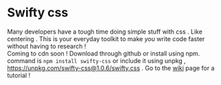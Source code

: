 # Swifty css

Many developers have a tough time doing simple stuff with css . Like centering . This is your everyday toolkit to make _you_ write code faster without having to research ! <br />
Coming to cdn soon ! Download through github or install using npm. command is ```npm install swifty-css``` or include it using unpkg , https://unpkg.com/swifty-css@1.0.6/swifty.css .
Go to the [wiki](https://github.com/PrateekPathak9002/swifty/wiki/Centering) page for a tutorial !

